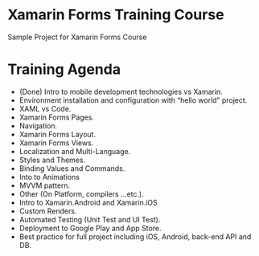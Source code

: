# Xamarin Forms Training Course

Sample Project for Xamarin Forms Course 

# Training Agenda
-	(Done) Intro to mobile development technologies vs Xamarin.
-	Environment installation and configuration with “hello world” project.
-	XAML vs Code.
-	Xamarin Forms Pages.
-	Navigation.
-	Xamarin Forms Layout.
-	Xamarin Forms Views.
-	Localization and Multi-Language.
-	Styles and Themes.
-	Binding Values and Commands.
-   Into to Animations
-	MVVM pattern.
-	Other (On Platform, compilers ...etc.).
-   Intro to Xamarin.Android and Xamarin.iOS
-	Custom Renders.
-	Automated Testing (Unit Test and UI Test).
-	Deployment to Google Play and App Store.
-	Best practice for full project including iOS, Android, back-end API and DB.
